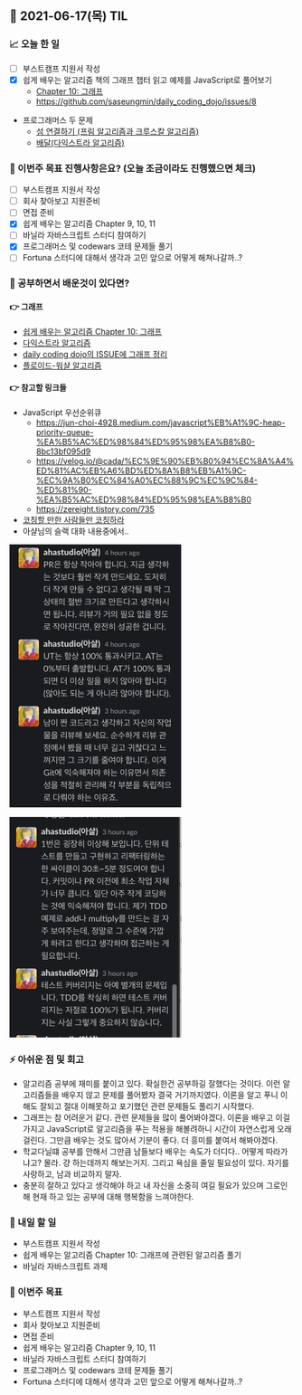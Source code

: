 ## 📆 2021-06-17(목) TIL

### 📈 오늘 한 일
- [ ] 부스트캠프 지원서 작성
- [x] 쉽게 배우는 알고리즘 책의 그래프 챕터 읽고 예제를 JavaScript로 풀어보기
  - [Chapter 10: 그래프](https://github.com/saseungmin/reading_books_record_repository/tree/master/%EC%89%BD%EA%B2%8C%20%EB%B0%B0%EC%9A%B0%EB%8A%94%20%EC%95%8C%EA%B3%A0%EB%A6%AC%EC%A6%98/Chapter%2010)
  - https://github.com/saseungmin/daily_coding_dojo/issues/8
- 프로그래머스 두 문제
  - [섬 연결하기 (프림 알고리즘과 크루스칼 알고리즘)](https://github.com/saseungmin/daily_coding_dojo/tree/master/programmers/Level%203/%EC%84%AC%20%EC%97%B0%EA%B2%B0%ED%95%98%EA%B8%B0)
  - [배달(다익스트라 알고리즘)](https://github.com/saseungmin/daily_coding_dojo/tree/master/programmers/Level%202/%EB%B0%B0%EB%8B%AC)

### 🦄 이번주 목표 진행사항은요? (오늘 조금이라도 진행했으면 체크)
- [ ] 부스트캠프 지원서 작성
- [ ] 회사 찾아보고 지원준비
- [ ] 면접 준비
- [x] 쉽게 배우는 알고리즘 Chapter 9, 10, 11
- [ ] 바닐라 자바스크립트 스터디 참여하기
- [x] 프로그래머스 및 codewars 코테 문제들 풀기
- [ ] Fortuna 스터디에 대해서 생각과 고민 앞으로 어떻게 해쳐나갈까..?

### 🤔 공부하면서 배운것이 있다면?

#### 👉 그래프
- [쉽게 배우는 알고리즘 Chapter 10: 그래프](https://github.com/saseungmin/reading_books_record_repository/tree/master/%EC%89%BD%EA%B2%8C%20%EB%B0%B0%EC%9A%B0%EB%8A%94%20%EC%95%8C%EA%B3%A0%EB%A6%AC%EC%A6%98/Chapter%2010)
- [다익스트라 알고리즘](https://github.com/saseungmin/reading_books_record_repository/blob/master/%EC%89%BD%EA%B2%8C%20%EB%B0%B0%EC%9A%B0%EB%8A%94%20%EC%95%8C%EA%B3%A0%EB%A6%AC%EC%A6%98/Chapter%2010/dijkstra.test.js)
- [daily coding dojo의 ISSUE에 그래프 정리](https://github.com/saseungmin/daily_coding_dojo/issues/8)
- [플로이드-워샬 알고리즘](https://velog.io/@adorno10/%EC%B5%9C%EB%8B%A8%EA%B2%BD%EB%A1%9C-3-%ED%94%8C%EB%A1%9C%EC%9D%B4%EB%93%9C-%EC%9B%8C%EC%85%9CFloyd-Warshall-%EC%95%8C%EA%B3%A0%EB%A6%AC%EC%A6%98)

#### 👉 참고할 링크들
- JavaScript 우선순위큐
  - https://jun-choi-4928.medium.com/javascript%EB%A1%9C-heap-priority-queue-%EA%B5%AC%ED%98%84%ED%95%98%EA%B8%B0-8bc13bf095d9
  - https://velog.io/@cada/%EC%9E%90%EB%B0%94%EC%8A%A4%ED%81%AC%EB%A6%BD%ED%8A%B8%EB%A1%9C-%EC%9A%B0%EC%84%A0%EC%88%9C%EC%9C%84-%ED%81%90-%EA%B5%AC%ED%98%84%ED%95%98%EA%B8%B0
  - https://zereight.tistory.com/735
- [코칭할 만한 사람들만 코칭하라](https://brunch.co.kr/@graypool/75)
- 아샬님의 슬랙 대화 내용중에서..

![20210617-1](../images/20210617-1.png)

![20210617-2](../images/20210617-2.png)

### ⚡ 아쉬운 점 및 회고
- 알고리즘 공부에 재미를 붙이고 있다. 확실한건 공부하길 잘했다는 것이다. 이런 알고리즘들을 배우지 않고 문제를 풀어봤자 결국 거기까지였다. 이론을 알고 푸니 이해도 잘되고 절대 이해못하고 포기했던 관련 문제들도 풀리기 시작했다.
- 그래프는 참 어려운거 같다. 관련 문제들을 많이 풀어봐야겠다. 이론을 배우고 이걸가지고 JavaScript로 알고리즘을 푸는 적용을 해볼려하니 시간이 자연스럽게 오래걸린다. 그만큼 배우는 것도 많아서 기분이 좋다. 더 흥미를 붙여서 해봐야겠다.
- 학교다닐떄 공부를 안해서 그만큼 남들보다 배우는 속도가 더디다.. 어떻게 따라가냐고? 몰라. 걍 하는데까지 해보는거지. 그리고 욕심을 줄일 필요성이 있다. 자기를 사랑하고, 남과 비교하지 말자.
- 충분히 잘하고 있다고 생각해야 하고 내 자신을 소중히 여길 필요가 있으며 그로인해 현재 하고 있는 공부에 대해 행복함을 느껴야한다.

### 🚀 내일 할 일
- 부스트캠프 지원서 작성
- 쉽게 배우는 알고리즘 Chapter 10: 그래프에 관련된 알고리즘 풀기
- 바닐라 자바스크립트 과제

### 🎯 이번주 목표
- 부스트캠프 지원서 작성
- 회사 찾아보고 지원준비
- 면접 준비
- 쉽게 배우는 알고리즘 Chapter 9, 10, 11
- 바닐라 자바스크립트 스터디 참여하기
- 프로그래머스 및 codewars 코테 문제들 풀기
- Fortuna 스터디에 대해서 생각과 고민 앞으로 어떻게 해쳐나갈까..?
